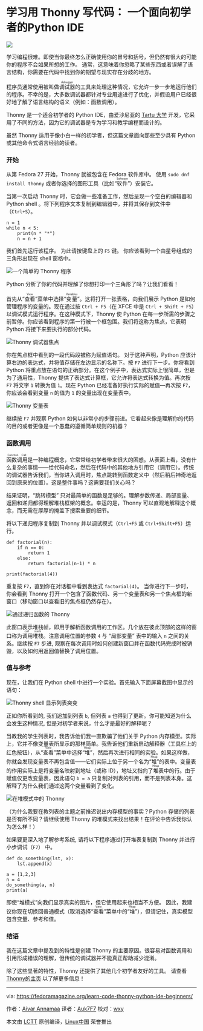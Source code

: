 学习用 Thonny 写代码： 一个面向初学者的Python IDE
======

![](https://fedoramagazine.org/wp-content/uploads/2018/02/thonny.png-945x400.jpg)

学习编程很难。即使当你最终怎么正确使用你的冒号和括号，但仍然有很大的可能你的程序不会如果所想的工作。 通常，这意味着你忽略了某些东西或者误解了语言结构，你需要在代码中找到你的期望与现实存在分歧的地方。

程序员通常使用被叫做<ruby>调试器<rt>debugger</rt></ruby>的工具来处理这种情况，它允许一步一步地运行他们的程序。不幸的是，大多数调试器都针对专业用途进行了优化，并假设用户已经很好地了解了语言结构的语义（例如：函数调用）。

Thonny 是一个适合初学者的 Python IDE，由爱沙尼亚的 [Tartu 大学][1] 开发，它采用了不同的方法，因为它的调试器是专为学习和教学编程而设计的。

虽然 Thonny 适用于像小白一样的初学者，但这篇文章面向那些至少具有 Python 或其他命令式语言经验的读者。

### 开始

从第 Fedora 27 开始，Thonny 就被包含在 Fedora 软件库中。 使用 `sudo dnf install thonny` 或者你选择的图形工具（比如“<ruby>软件<rt>Software</rt></ruby>”）安装它。

当第一次启动 Thonny 时，它会做一些准备工作，然后呈现一个空白的编辑器和 Python shell 。将下列程序文本复制到编辑器中，并将其保存到文件中（`Ctrl+S`）。

```
n = 1
while n < 5:
    print(n * "*")
    n = n + 1
```

我们首先运行该程序。 为此请按键盘上的 `F5` 键。  你应该看到一个由星号组成的三角形出现在 shell 窗格中。

![一个简单的 Thonny 程序][2]

Python 分析了你的代码并理解了你想打印一个三角形了吗？让我们看看！

首先从“<ruby>查看<rt>View</rt></ruby>”菜单中选择“<ruby>变量<rt>Variables</rt></ruby>”。这将打开一张表格，向我们展示 Python 是如何管理程序的变量的。现在通过按 `Ctrl + F5`（在 XFCE 中是 `Ctrl + Shift + F5`）以调试模式运行程序。在这种模式下，Thonny 使 Python 在每一步所需的步骤之前暂停。你应该看到程序的第一行被一个框包围。我们将这称为焦点，它表明 Python 将接下来要执行的部分代码。

![ Thonny 调试器焦点 ][3]

你在焦点框中看到的一段代码段被称为赋值语句。 对于这种声明，Python 应该计算右边的表达式，并将值存储在左边显示的名称下。按 `F7` 进行下一步。你将看到 Python 将重点放在语句的正确部分。在这个例子中，表达式实际上很简单，但是为了通用性，Thonny 提供了表达式计算框，它允许将表达式转换为值。再次按 `F7` 将文字 `1` 转换为值 `1`。现在 Python 已经准备好执行实际的赋值—再次按 `F7`，你应该会看到变量 `n` 的值为 `1` 的变量出现在变量表中。

![Thonny 变量表][4]

继续按 `F7` 并观察 Python 如何以非常小的步骤前进。它看起来像是理解你的代码的目的或者更像是一个愚蠢的遵循简单规则的机器？

### 函数调用

<ruby>函数调用<rt>Function Call</rt></ruby>是一种编程概念，它常常给初学者带来很大的困惑。从表面上看，没有什么复杂的事情——给代码命名，然后在代码中的其他地方引用它（调用它）。传统的调试器告诉我们，当你进入调用时，焦点跳转到函数定义中（然后稍后神奇地返回到原来的位置）。这是整件事吗？这需要我们关心吗？

结果证明，“跳转模型” 只对最简单的函数是足够的。理解参数传递、局部变量、返回和递归都得理解堆栈框架的概念。幸运的是，Thonny 可以直观地解释这个概念，而无需在厚厚的掩盖下搜索重要的细节。

将以下递归程序复制到 Thonny 并以调试模式（`Ctrl+F5` 或 `Ctrl+Shift+F5`）运行。

```
def factorial(n):
    if n == 0:
        return 1
    else:
        return factorial(n-1) * n

print(factorial(4))
```

重复按 `F7`，直到你在对话框中看到表达式 `factorial(4)`。 当你进行下一步时，你会看到 Thonny 打开一个包含了函数代码、另一个变量表和另一个焦点框的新窗口（移动窗口以查看旧的焦点框仍然存在）。

![通过递归函数的 Thonny][5]

此窗口表示堆栈帧，即用于解析函数调用的工作区。几个放在彼此顶部的这样的窗口称为<ruby>调用堆栈<rt>call stack</rt></ruby>。注意调用位置的参数 `4` 与 “局部变量” 表中的输入 `n` 之间的关系。继续按 `F7` 步进, 观察在每次调用时如何创建新窗口并在函数代码完成时被销毁，以及如何用返回值替换了调用位置。

### 值与参考

现在，让我们在 Python shell 中进行一个实验。首先输入下面屏幕截图中显示的语句：

![Thonny shell 显示列表突变][6]

正如你所看到的, 我们追加到列表 `b`, 但列表 `a` 也得到了更新。你可能知道为什么会发生这种情况, 但是对初学者来说，什么才是最好的解释呢？

当教我的学生列表时，我告诉他们我一直欺骗了他们关于 Python 内存模型。实际上，它并不像变量表所显示的那样简单。我告诉他们重新启动解释器（工具栏上的红色按钮），从“<ruby>查看<rt>View</rt></ruby>”菜单中选择“<ruby>堆<rt>Heap</rt></ruby>”，然后再次进行相同的实验。如果这样做，你就会发现变量表不再包含值——它们实际上位于另一个名为“<ruby>堆<rt>Heap</rt></ruby>”的表中。变量表的作用实际上是将变量名映射到地址（或称 ID），地址又指向了<ruby>堆<rt>Heap</rt></ruby>表中的行。由于赋值仅更改变量表，因此语句 `b = a` 只复制对列表的引用，而不是列表本身。这解释了为什么我们通过这两个变量看到了变化。

![在堆模式中的 Thonny][7]

（为什么我要在教列表的主题之前推迟说出内存模型的事实？Python 存储的列表是否有所不同？请继续使用 Thonny 的堆模式来找出结果！在评论中告诉我你认为怎么样！）

如果要更深入地了解参考系统, 请将以下程序通过打开堆表复制到 Thonny 并进行小步调试（`F7`） 中。

```
def do_something(lst, x):
    lst.append(x)

a = [1,2,3]
n = 4
do_something(a, n)
print(a)
```

即使“堆模式”向我们显示真实的图片，但它使用起来也相当不方便。 因此，我建议你现在切换回普通模式（取消选择“<ruby>查看<rt>View</rt></ruby>”菜单中的“<ruby>堆<rt>Heap</rt></ruby>”），但请记住，真实模型包含变量、参考和值。

### 结语

我在这篇文章中提及到的特性是创建 Thonny 的主要原因。很容易对函数调用和引用形成错误的理解，但传统的调试器并不能真正帮助减少混淆。

除了这些显著的特性，Thonny 还提供了其他几个初学者友好的工具。 请查看 [Thonny的主页][8] 以了解更多信息！

--------------------------------------------------------------------------------

via: https://fedoramagazine.org/learn-code-thonny-python-ide-beginners/

作者：[Aivar Annamaa][a]
译者：[Auk7F7](https://github.com/Auk7F7)
校对：[wxy](https://github.com/wxy)

本文由 [LCTT](https://github.com/LCTT/TranslateProject) 原创编译，[Linux中国](https://linux.cn/) 荣誉推出

[a]:https://fedoramagazine.org/
[1]:https://www.ut.ee/en
[2]:https://fedoramagazine.org/wp-content/uploads/2017/12/scr1.png
[3]:https://fedoramagazine.org/wp-content/uploads/2017/12/thonny-scr2.png
[4]:https://fedoramagazine.org/wp-content/uploads/2017/12/thonny-scr3.png
[5]:https://fedoramagazine.org/wp-content/uploads/2017/12/thonny-scr4.png
[6]:https://fedoramagazine.org/wp-content/uploads/2017/12/thonny-scr5.png
[7]:https://fedoramagazine.org/wp-content/uploads/2017/12/thonny-scr6.png
[8]:http://thonny.org
